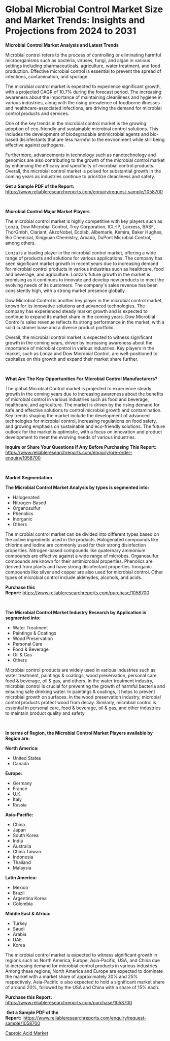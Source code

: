 <p><h1>Global Microbial Control Market Size and Market Trends: Insights and Projections from 2024 to 2031</h1></p><p><strong>Microbial Control Market Analysis and Latest Trends</strong></p>
<p><p>Microbial control refers to the process of controlling or eliminating harmful microorganisms such as bacteria, viruses, fungi, and algae in various settings including pharmaceuticals, agriculture, water treatment, and food production. Effective microbial control is essential to prevent the spread of infections, contamination, and spoilage.</p><p>The microbial control market is expected to experience significant growth, with a projected CAGR of 10.7% during the forecast period. The increasing awareness about the importance of maintaining cleanliness and hygiene in various industries, along with the rising prevalence of foodborne illnesses and healthcare-associated infections, are driving the demand for microbial control products and services.</p><p>One of the key trends in the microbial control market is the growing adoption of eco-friendly and sustainable microbial control solutions. This includes the development of biodegradable antimicrobial agents and bio-based disinfectants that are less harmful to the environment while still being effective against pathogens.</p><p>Furthermore, advancements in technology such as nanotechnology and genomics are also contributing to the growth of the microbial control market by enhancing the efficacy and specificity of microbial control products. Overall, the microbial control market is poised for substantial growth in the coming years as industries continue to prioritize cleanliness and safety.</p></p>
<p><strong>Get a Sample PDF of the Report:&nbsp;</strong> <a href="https://www.reliableresearchreports.com/enquiry/request-sample/1058700">https://www.reliableresearchreports.com/enquiry/request-sample/1058700</a></p>
<p>&nbsp;</p>
<p><strong>Microbial Control Major Market Players</strong></p>
<p><p>The microbial control market is highly competitive with key players such as Lonza, Dow Microbial Control, Troy Corporation, ICL-IP, Lanxess, BASF, ThorGmbh, Clariant, AkzoNobel, Ecolab, Albemarle, Kemira, Baker Hughes, Bio Chemical, Xingyuan Chemistry, Arxada, DuPont Microbial Control, among others.</p><p>Lonza is a leading player in the microbial control market, offering a wide range of products and solutions for various applications. The company has seen significant market growth in recent years due to increasing demand for microbial control products in various industries such as healthcare, food and beverage, and agriculture. Lonza's future growth in the market is promising as it continues to innovate and develop new products to meet the evolving needs of its customers. The company's sales revenue has been consistently high, with a strong market presence globally.</p><p>Dow Microbial Control is another key player in the microbial control market, known for its innovative solutions and advanced technologies. The company has experienced steady market growth and is expected to continue to expand its market share in the coming years. Dow Microbial Control's sales revenue reflects its strong performance in the market, with a solid customer base and a diverse product portfolio.</p><p>Overall, the microbial control market is expected to witness significant growth in the coming years, driven by increasing awareness about the importance of microbial control in various industries. Key players in the market, such as Lonza and Dow Microbial Control, are well-positioned to capitalize on this growth and expand their market share further.</p></p>
<p>&nbsp;</p>
<p><strong>What Are The Key Opportunities For Microbial Control Manufacturers?</strong></p>
<p><p>The global Microbial Control market is projected to experience steady growth in the coming years due to increasing awareness about the benefits of microbial control in various industries such as food and beverage, healthcare, and agriculture. The market is driven by the rising demand for safe and effective solutions to control microbial growth and contamination. Key trends shaping the market include the development of advanced technologies for microbial control, increasing regulations on food safety, and growing emphasis on sustainable and eco-friendly solutions. The future outlook for the market is optimistic, with a focus on innovation and product development to meet the evolving needs of various industries.</p></p>
<p><strong>Inquire or Share Your Questions If Any Before Purchasing This Report:</strong> <a href="https://www.reliableresearchreports.com/enquiry/pre-order-enquiry/1058700">https://www.reliableresearchreports.com/enquiry/pre-order-enquiry/1058700</a></p>
<p>&nbsp;</p>
<p><strong>Market Segmentation</strong></p>
<p><strong>The Microbial Control Market Analysis by types is segmented into:</strong></p>
<p><ul><li>Halogenated</li><li>Nitrogen-Based</li><li>Organosulfur</li><li>Phenolics</li><li>Inorganic</li><li>Others</li></ul></p>
<p><p>The microbial control market can be divided into different types based on the active ingredients used in the products. Halogenated compounds like chlorine and iodine are commonly used for their strong disinfection properties. Nitrogen-based compounds like quaternary ammonium compounds are effective against a wide range of microbes. Organosulfur compounds are known for their antimicrobial properties. Phenolics are derived from plants and have strong disinfectant properties. Inorganic compounds like silver and copper are also used for microbial control. Other types of microbial control include aldehydes, alcohols, and acids.</p></p>
<p><strong>Purchase this Report:&nbsp;</strong><a href="https://www.reliableresearchreports.com/purchase/1058700">https://www.reliableresearchreports.com/purchase/1058700</a></p>
<p>&nbsp;</p>
<p><strong>The Microbial Control Market Industry Research by Application is segmented into:</strong></p>
<p><ul><li>Water Treatment</li><li>Paintings & Coatings</li><li>Wood Preservation</li><li>Personal Care</li><li>Food & Beverage</li><li>Oil & Gas</li><li>Others</li></ul></p>
<p><p>Microbial control products are widely used in various industries such as water treatment, paintings & coatings, wood preservation, personal care, food & beverage, oil & gas, and others. In the water treatment industry, microbial control is crucial for preventing the growth of harmful bacteria and ensuring safe drinking water. In paintings & coatings, it helps to prevent microbial growth on surfaces. In the wood preservation industry, microbial control products protect wood from decay. Similarly, microbial control is essential in personal care, food & beverage, oil & gas, and other industries to maintain product quality and safety.</p></p>
<p>&nbsp;</p>
<p><strong>In terms of Region, the Microbial Control Market Players available by Region are:</strong></p>
<p>
    <p> <strong> North America: </strong>
        <ul>
            <li>United States</li>
            <li>Canada</li>
        </ul>
        </p> 
    <p> <strong> Europe: </strong>
        <ul>
            <li>Germany</li>
            <li>France</li>
            <li>U.K.</li>
            <li>Italy</li>
            <li>Russia</li>
        </ul>
        </p> 
    <p> <strong> Asia-Pacific: </strong>
        <ul>
            <li>China</li>
            <li>Japan</li>
            <li>South Korea</li>
            <li>India</li>
            <li>Australia</li>
            <li>China Taiwan</li>
            <li>Indonesia</li>
            <li>Thailand</li>
            <li>Malaysia</li>
        </ul>
        </p> 
    <p> <strong> Latin America: </strong>
        <ul>
            <li>Mexico</li>
            <li>Brazil</li>
            <li>Argentina Korea</li>
            <li>Colombia</li>
        </ul>
        </p> 
    <p> <strong> Middle East & Africa: </strong>
        <ul>
            <li>Turkey</li>
            <li>Saudi</li>
            <li>Arabia</li>
            <li>UAE</li>
            <li>Korea</li>
        </ul>
    </p>
    </p>
<p><p>The microbial control market is expected to witness significant growth in regions such as North America, Europe, Asia-Pacific, USA, and China due to increasing demand for microbial control products in various industries. Among these regions, North America and Europe are expected to dominate the market with a market share of approximately 30% and 25% respectively. Asia-Pacific is also expected to hold a significant market share of around 20%, followed by the USA and China with a share of 15% each.</p></p>
<p><strong>Purchase this Report: </strong><a href="https://www.reliableresearchreports.com/purchase/1058700">https://www.reliableresearchreports.com/purchase/1058700</a></p>
<p>&nbsp;<strong>Get a Sample PDF of the Report:&nbsp;&nbsp;</strong><a href="https://www.reliableresearchreports.com/enquiry/request-sample/1058700">https://www.reliableresearchreports.com/enquiry/request-sample/1058700</a></p>
<p><strong></strong></p>
<p><p><a href="https://eight-handstand-8fb.notion.site/Caproic-Acid-Market-Size-Global-Industry-Overview-Market-Segmentation-and-Forecast-2024-to-2031-0d0f21e57ab2473289ab540776bace3c">Caproic Acid Market</a></p></p>